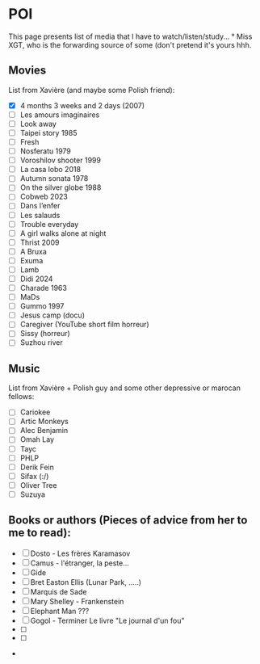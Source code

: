 # POI

This page presents list of media that I have to watch/listen/study...
° Miss XGT, who is the forwarding source of some (don't pretend it's yours hhh.

## Movies

List from Xavière (and maybe some Polish friend):
- [x] 4 months 3 weeks and 2 days (2007)
- [ ] Les amours imaginaires 
- [ ] Look away
- [ ] Taipei story 1985
- [ ] Fresh 
- [ ] Nosferatu 1979
- [ ] Voroshilov shooter 1999
- [ ] La casa lobo 2018
- [ ] Autumn sonata 1978
- [ ] On the silver globe 1988
- [ ] Cobweb 2023
- [ ] Dans l’enfer 
- [ ] Les salauds 
- [ ] Trouble everyday 
- [ ] A girl walks alone at night 
- [ ] Thrist 2009
- [ ] A Bruxa 
- [ ] Exuma 
- [ ] Lamb
- [ ] Didi 2024
- [ ] Charade 1963
- [ ] MaDs 
- [ ] Gummo 1997
- [ ] Jesus camp (docu)
- [ ] Caregiver (YouTube short film horreur)
- [ ] Sissy (horreur)
- [ ] Suzhou river
      
## Music
List from Xavière + Polish guy and some other depressive or marocan fellows:
- [ ] Cariokee
- [ ] Artic Monkeys
- [ ] Alec Benjamin
- [ ] Omah Lay
- [ ] Tayc
- [ ] PHLP
- [ ] Derik Fein
- [ ] Sifax (:/)
- [ ] Oliver Tree
- [ ] Suzuya

## Books or authors (Pieces of advice from her to me to read):
- [ ] Dosto - Les frères Karamasov
- [ ] Camus - l'étranger, la peste...
- [ ] Gide
- [ ] Bret Easton Ellis (Lunar Park, .....)
- [ ] Marquis de Sade
- [ ] Mary Shelley - Frankenstein
- [ ] Elephant Man ???
- [ ] Gogol - Terminer Le livre "Le journal d'un fou"
- [ ] 
- [ ] 
- 
